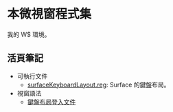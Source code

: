 本微視窗程式集
=======


我的 W$ 環境。



## 活頁筆記


* 可執行文件
  * [surfaceKeyboardLayout.reg](./bin/surfaceKeyboardLayout.reg): Surface 的鍵盤布局。
* 視窗語法
  * [鍵盤布局登入文件](./looseLeaf/windowsCode/keyboardLayoutRegistry.md)

